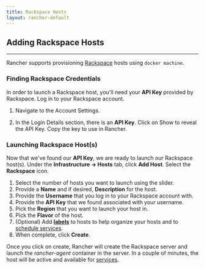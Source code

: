 ```yaml
---
title: Rackspace Hosts 
layout: rancher-default
---
```


## Adding Rackspace Hosts
---

Rancher supports provisioning [Rackspace](http://www.rackspace.com/) hosts using `docker machine`. 

### Finding Rackspace Credentials

In order to launch a Rackspace host, you'll need your **API Key** provided by Rackspace. Log in to your Rackspace account. 

1. Navigate to the Account Settings. 

2. In the Login Details section, there is an **API Key**. Click on Show to reveal the API Key. Copy the key to use in Rancher. 

### Launching Rackspace Host(s)

Now that we've found our **API Key**, we are ready to launch our Rackspace host(s). Under the **Infrastructure -> Hosts** tab, click **Add Host**. Select the **Rackspace** icon. 


1. Select the number of hosts you want to launch using the slider.
2. Provide a **Name** and if desired, **Description** for the host.
3. Provide the **Username** that you log in to your Rackspace account with.
4. Provide the **API Key** that we found associated with your username.
5. Pick the **Region** that you want to launch your host in.
6. Pick the **Flavor** of the host.
7. (Optional) Add **[labels]({{site.baseurl}}/rancher/rancher-ui/infrastructure/hosts/#labels)** to hosts to help organize your hosts and to [schedule services]({{site.baseurl}}/rancher/rancher-ui/applications/stacks/adding-services/#scheduling-services).
8. When complete, click **Create**. 

Once you click on create, Rancher will create the Rackspace server and launch the _rancher-agent_ container in the server. In a couple of minutes, the host will be active and available for [services]({{site.baseurl}}/rancher/rancher-ui/applications/stacks/adding-services/).
